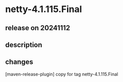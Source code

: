 # netty-4.1.115.Final

## release on 20241112
## description
## changes
[maven-release-plugin] copy for tag netty-4.1.115.Final

